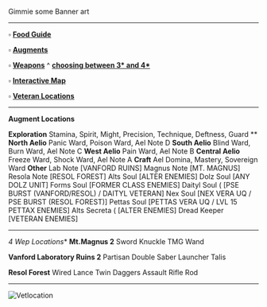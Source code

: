 Gimmie some Banner art

---

:white_small_square: **[Food Guide](https://docs.google.com/document/d/1hitGATAuwdkZu3bjmRoNp8jf7r8n-deMg6NpThXcUXU/edit)**

:white_small_square: **[Augments](https://www.reddit.com/r/PSO2/comments/nzs2d8/where_to_find_certain_augments_in_pso2ngs/)**

:white_small_square: **[Weapons](https://docs.google.com/spreadsheets/d/1auX9B_aRJv2YhpE3czqmmZQaaVO1a2R29YqwGowGQJI/edit#gid=0)**
     ^ **[choosing between 3* and 4*](https://www.reddit.com/r/PSO2NGS/comments/o06i1n/gather_round_boys_and_girls_i_have_a_secret_to/)** 

:white_small_square: **[Interactive Map](https://ngs-map.kosnag.ru/?lang=en_gl)**

:white_small_square: **[Veteran Locations](https://gyazo.com/96ea88b86d59da1328b7fd0796498a4a)**

---
**Augment Locations**

**__Exploration__**
Stamina, Spirit, Might, Precision, Technique, Deftness, Guard
**
**__North Aelio__**
Panic Ward, Poison Ward, Ael Note D
**__South Aelio__**
Blind Ward, Burn Ward, Ael Note C
**__West Aelio__**
Pain Ward, Ael Note B
**__Central Aelio__**
Freeze Ward, Shock Ward, Ael Note A
**__Craft__**
Ael Domina, Mastery, Sovereign Ward
**__Other__**
Lab Note  [VANFORD RUINS]
Magnus Note  [MT. MAGNUS]
Resola Note  [RESOL FOREST]
Alts Soul  [ALTER ENEMIES]
Dolz Soul  [ANY DOLZ UNIT]
Forms Soul  [FORMER CLASS ENEMIES]
Daityl Soul ( [PSE BURST (VANFORD/RESOL) / DAITYL VETERAN]
Nex Soul  [NEX VERA UQ / PSE BURST (RESOL FOREST)]
Pettas Soul  [PETTAS VERA UQ / LVL 15 PETTAX ENEMIES]
Alts Secreta ( [ALTER ENEMIES]
Dread Keeper  [VETERAN ENEMIES]

---

**4* Wep Locations**
**__Mt.Magnus 2__**
Sword
Knuckle
TMG
Wand
 
**__Vanford Laboratory Ruins 2__**
Partisan
Double Saber
Launcher
Talis

**__Resol Forest__**
Wired Lance
Twin Daggers
Assault Rifle
Rod

---

![Vetlocation](https://i.imgur.com/tikoPcf.png)
